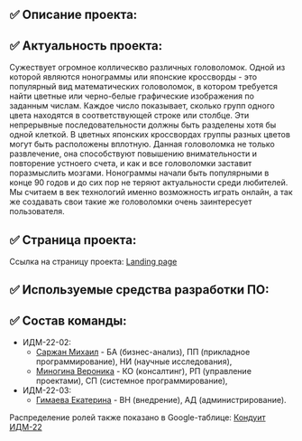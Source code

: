 ## ✅ Описание проекта:

## ✅ Актуальность проекта:
  Сужествует огромное коллическво различных головоломок. Одной из которой являются нонограммы или японские кроссворды - это популярный вид математических головоломок, в котором требуется найти цветные или черно-белые графические изображения по заданным числам. Каждое число показывает, сколько групп одного цвета находятся в соответствующей строке или столбце. Эти непрерывные последовательности должны быть разделены хотя бы одной клеткой. В цветных японских кроссвордах группы разных цветов могут быть расположены вплотную. 
  Данная головоломка не только развлечение, она способствуют повышению внимательности и повторение устноего счета, и как и все головоломки заставит поразмыслить мозгами. Нонограммы начали быть популярными в конце 90 годов и до сих пор не теряют актуальности среди любителей. Мы считаем в век технологий именно возможность играть онлайн, а так же создавать свои такие же головоломки очень заинтересует пользователя.

## ✅ Страница проекта:
Ссылка на страницу проекта:
[Landing page](https://sarmiansim.github.io/ITLabs/)

## ✅ Используемые средства разработки ПО:

## ✅ Состав команды:

+ ИДМ-22-02:
   * [Саржан Михаил](https://SarmiAnsim.github.io) - БА (бизнес-анализ), ПП (прикладное программирование), НИ (научные исследования),
   * [Миногина Вероника](https://github.com/veronikamin/laboratory_works_IT) - КО (консалтинг), РП (управление проектами), СП (системное программирование),
+ ИДМ-22-03:
   * [Гимаева Екатерина](https://github.com/KatorinaRain/-Internet-Technologies) - ВН (внедрение), АД (администрирование).

Распределение ролей также показано в Google-таблице:
[Кондуит ИДМ-22](https://docs.google.com/spreadsheets/d/1ypxgDUpNsaAK5PH90dTfGKdtDnWaeEDWfupEbDokN6A/edit?usp=sharing)
